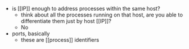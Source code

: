 - is [[IP]] enough to address processes within the same host?
	- think about all the processes running on that host, are you able to differentiate them just by host [[IP]]?
	- No
- ports, basically
	- these are [[process]] identifiers